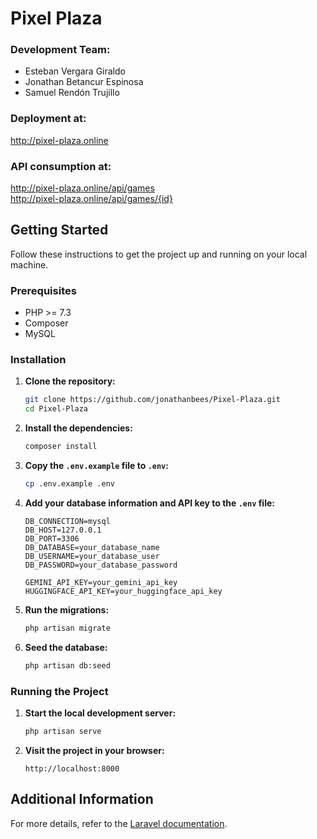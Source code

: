 # Pixel Plaza

### Development Team:
- Esteban Vergara Giraldo
- Jonathan Betancur Espinosa
- Samuel Rendón Trujillo

### Deployment at: 
http://pixel-plaza.online

### API consumption at: 
http://pixel-plaza.online/api/games  
http://pixel-plaza.online/api/games/{id}

## Getting Started

Follow these instructions to get the project up and running on your local machine.

### Prerequisites

- PHP >= 7.3
- Composer
- MySQL

### Installation

1. **Clone the repository:**
    ```sh
    git clone https://github.com/jonathanbees/Pixel-Plaza.git
    cd Pixel-Plaza
    ```

2. **Install the dependencies:**
    ```sh
    composer install
    ```

3. **Copy the `.env.example` file to `.env`:**
    ```sh
    cp .env.example .env
    ```

4. **Add your database information and API key to the `.env` file:**
    ```env
    DB_CONNECTION=mysql
    DB_HOST=127.0.0.1
    DB_PORT=3306
    DB_DATABASE=your_database_name
    DB_USERNAME=your_database_user
    DB_PASSWORD=your_database_password

    GEMINI_API_KEY=your_gemini_api_key
    HUGGINGFACE_API_KEY=your_huggingface_api_key
    ```

5. **Run the migrations:**
    ```sh
    php artisan migrate
    ```

6. **Seed the database:**
    ```sh
    php artisan db:seed
    ```

### Running the Project

1. **Start the local development server:**
    ```sh
    php artisan serve
    ```

2. **Visit the project in your browser:**
    ```
    http://localhost:8000
    ```

## Additional Information

For more details, refer to the [Laravel documentation](https://laravel.com/docs).
